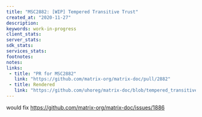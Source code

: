 ```yaml
---
title: "MSC2882: [WIP] Tempered Transitive Trust"
created_at: "2020-11-27"
description:
keywords: work-in-progress
client_stats:
server_stats:
sdk_stats:
services_stats:
footnotes:
notes:
links:
 - title: "PR for MSC2882"
   link: "https://github.com/matrix-org/matrix-doc/pull/2882"
 - title: Rendered
   link: "https://github.com/uhoreg/matrix-doc/blob/tempered_transitive_trust_msc/proposals/2882-tempered-transitive-trust.md"
---
```


would fix https://github.com/matrix-org/matrix-doc/issues/1886
